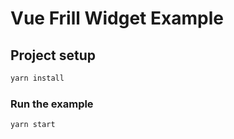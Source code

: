 # Vue Frill Widget Example

## Project setup

```bash
yarn install
```

### Run the example

```bash
yarn start
```

